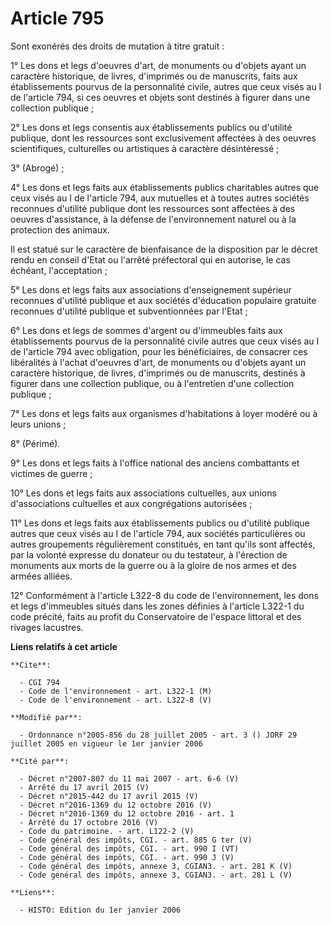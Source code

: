 # Article 795

Sont exonérés des droits de mutation à titre gratuit :

1° Les dons et legs d'oeuvres d'art, de monuments ou d'objets ayant un caractère historique, de livres, d'imprimés ou de
manuscrits, faits aux établissements pourvus de la personnalité civile, autres que ceux visés au I de l'article 794, si ces
oeuvres et objets sont destinés à figurer dans une collection publique ;

2° Les dons et legs consentis aux établissements publics ou d'utilité publique, dont les ressources sont exclusivement
affectées à des oeuvres scientifiques, culturelles ou artistiques à caractère désintéressé ;

3° (Abrogé) ;

4° Les dons et legs faits aux établissements publics charitables autres que ceux visés au I de l'article 794, aux mutuelles
et à toutes autres sociétés reconnues d'utilité publique dont les ressources sont affectées à des oeuvres d'assistance, à la
défense de l'environnement naturel ou à la protection des animaux.

Il est statué sur le caractère de bienfaisance de la disposition par le décret rendu en conseil d'Etat ou l'arrêté
préfectoral qui en autorise, le cas échéant, l'acceptation ;

5° Les dons et legs faits aux associations d'enseignement supérieur reconnues d'utilité publique et aux sociétés d'éducation
populaire gratuite reconnues d'utilité publique et subventionnées par l'Etat ;

6° Les dons et legs de sommes d'argent ou d'immeubles faits aux établissements pourvus de la personnalité civile autres que
ceux visés au I de l'article 794 avec obligation, pour les bénéficiaires, de consacrer ces libéralités à l'achat d'oeuvres
d'art, de monuments ou d'objets ayant un caractère historique, de livres, d'imprimés ou de manuscrits, destinés à figurer
dans une collection publique, ou à l'entretien d'une collection publique ;

7° Les dons et legs faits aux organismes d'habitations à loyer modéré ou à leurs unions ;

8° (Périmé).

9° Les dons et legs faits à l'office national des anciens combattants et victimes de guerre ;

10° Les dons et legs faits aux associations cultuelles, aux unions d'associations cultuelles et aux congrégations
autorisées ;

11° Les dons et legs faits aux établissements publics ou d'utilité publique autres que ceux visés au I de l'article 794, aux
sociétés particulières ou autres groupements régulièrement constitués, en tant qu'ils sont affectés, par la volonté expresse
du donateur ou du testateur, à l'érection de monuments aux morts de la guerre ou à la gloire de nos armes et des armées
alliées.

12° Conformément à l'article L322-8 du code de l'environnement, les dons et legs d'immeubles situés dans les zones définies à
l'article L322-1 du code précité, faits au profit du Conservatoire de l'espace littoral et des rivages lacustres.

**Liens relatifs à cet article**

	**Cite**:

	  - CGI 794
	  - Code de l'environnement - art. L322-1 (M)
	  - Code de l'environnement - art. L322-8 (V)

	**Modifié par**:

	  - Ordonnance n°2005-856 du 28 juillet 2005 - art. 3 () JORF 29 juillet 2005 en vigueur le 1er janvier 2006

	**Cité par**:

	  - Décret n°2007-807 du 11 mai 2007 - art. 6-6 (V)
	  - Arrêté du 17 avril 2015 (V)
	  - Décret n°2015-442 du 17 avril 2015 (V)
	  - Décret n°2016-1369 du 12 octobre 2016 (V)
	  - Décret n°2016-1369 du 12 octobre 2016 - art. 1
	  - Arrêté du 17 octobre 2016 (V)
	  - Code du patrimoine. - art. L122-2 (V)
	  - Code général des impôts, CGI. - art. 885 G ter (V)
	  - Code général des impôts, CGI. - art. 990 I (VT)
	  - Code général des impôts, CGI. - art. 990 J (V)
	  - Code général des impôts, annexe 3, CGIAN3. - art. 281 K (V)
	  - Code général des impôts, annexe 3, CGIAN3. - art. 281 L (V)

	**Liens**:

	  - HISTO: Edition du 1er janvier 2006
